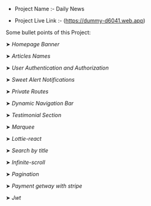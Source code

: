 - Project Name :- Daily News

- Project Live Link :- (https://dummy-d6041.web.app)

Some bullet points of this Project:

➤ _Homepage Banner_

➤ _Articles Names_

➤ _User Authentication and Authorization_

➤ _Sweet Alert Notifications_

➤ _Private Routes_

➤ _Dynamic Navigation Bar_

➤ _Testimonial Section_

➤ _Marquee_

➤ _Lottie-react_

➤ _Search by title_

➤ _Infinite-scroll_

➤ _Pagination_

➤ _Payment getway with stripe_

➤ _Jwt_

